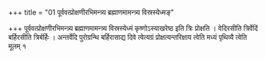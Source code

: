 +++
title = "01 पूर्ववत्प्रोक्षणीरभिमन्त्र्य ब्रह्माणमामन्त्र्य विस्रस्येध्मङ्"

+++
पूर्ववत्प्रोक्षणीरभिमन्त्र्य ब्रह्माणमामन्त्र्य विस्रस्येध्मं कृष्णोऽस्याखरेष्ठ इति त्रिः प्रोक्षति । वेदिरसीति त्रिर्वेदिं बर्हिरसीति त्रिर्बर्हिः । अन्तर्वेदि पुरोग्रन्थि बर्हिरासाद्य दिवे त्वेत्यग्रं प्रोक्षत्यन्तरिक्षाय त्वेति मध्यं पृथिव्यै त्वेति मूलम् १